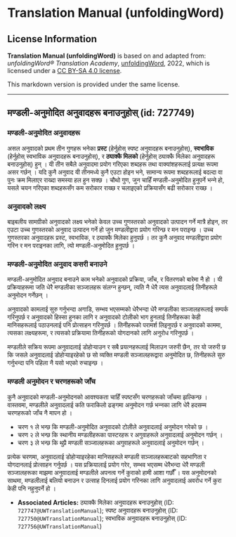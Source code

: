 # Translation Manual (unfoldingWord)

## License Information

**Translation Manual (unfoldingWord)** is based on and adapted from: _unfoldingWord® Translation Academy_, [unfoldingWord](https://unfoldingword.org/utw), 2022, which is licensed under a [CC BY-SA 4.0 license](https://creativecommons.org/licenses/by-sa/4.0/legalcode.en).

This markdown version is provided under the same license.



--------------------------------

## मण्‍डली-अनुमोदित अनुवादहरू बनाउनुहोस् (id: 727749)

### मण्‍डली\-अनुमोदित अनुवादहरू

असल अनुवादको प्रथम तीन गुणहरू भनेका **प्रस्‍ट** (हेर्नुहोस् स्‍पष्‍ट अनुवादहरू बनाउनुहोस्), **स्वभाविक** (हेर्नुहोस् स्वभाविक अनुवादहरू बनाउनुहोस्), र **ठ्याक्‍कै मिलको** (हेर्नुहोस् ठ्याक्‍कै मिलेका अनुवादहरू बनाउनुहोस्) हुन् । यी तीन सबैले अनुवादमा प्रयोग गरिएका शब्दहरू तथा वाक्यांशहरूलाई प्रत्यक्ष रूपमा असर गर्छन् । यदि कुनै अनुवाद यी तीनमध्ये कुनै एउटा होइन भने, सामान्य रूपमा शब्दहरूलाई बदल्दा वा पुनः क्रम मिलाएर राख्‍दा समस्या हल हुन सक्‍छ । चौथो गुण, जुन चाहिँ मण्‍डली\-अनुमोदित हुनुपर्ने भन्‍ने हो, यसले चयन गरिएका शब्दहरूसँग कम सरोकार राख्‍छ र चलाइएको प्रक्रियासँग बढी सरोकार राख्‍छ ।

### अनुवादको लक्ष्य

बाइबलीय सामग्रीको अनुवादको लक्ष्य भनेको केवल उच्‍च गुणस्तरको अनुवादको उत्पादन गर्ने मात्रै होइन, तर एउटा उच्‍च गुणस्तरको अनुवाद उत्पादन गर्ने हो जुन मण्‍डलीद्वारा प्रयोग गरिन्छ र मन पराइन्छ । उच्‍च गुणस्तरका अनुवादहरू प्रस्‍ट, स्वभाविक, र ठ्याक्‍कै मिलेका हुनुपर्छ । तर कुनै अनुवाद मण्‍डलीद्वारा प्रयोग गरिन र मन पराइनका लागि, त्यो मण्‍डली\-अनुमोदित हुनुपर्छ ।

### मण्‍डली\-अनुमोदित अनुवाद कसरी बनाउने

मण्‍डली\-अनुमोदित अनुवाद बनाउने काम भनेको अनुवादको प्रक्रिया, जाँच, र वितरणको बारेमा नै हो । यी प्रक्रियाहरूमा जति धेरै मण्‍डलीका सञ्‍जालहरू संलग्‍न हुन्छन्, त्यति नै धेरै त्यस अनुवादलाई तिनीहरूले अनुमोदन गर्नेछन् ।

अनुवादको कामलाई सुरु गर्नुभन्दा अगाडि, सम्भव भएसम्‍मको धेरैभन्दा धेरै मण्‍डलीका सञ्‍जालहरूलाई सम्पर्क गरिनुपर्छ र अनुवादको हिस्‍सा हुनका लागि र अनुवादको टोलीको भाग हुनलाई तिनीहरूका केही मानिसहरूलाई पठाउनलाई पनि प्रोत्साहन गरिनुपर्छ । तिनीहरूको परामर्श लिइनुपर्छ र अनुवादको काममा, त्यसका लक्ष्यहरूमा, र त्यसको प्रक्रियामा तिनीहरूको योगदानको लागि अनुरोध गरिनुपर्छ ।

मण्‍डलीले सक्रिय रूपमा अनुवादलाई डोहोर्‍याउन र सबै प्रयत्‍नहरूलाई मिलाउन जरुरी छैन, तर यो जरुरी छ कि जसले अनुवादलाई डोहोर्‍याइरहेको छ सो व्यक्ति मण्‍डली सञ्‍जालहरूद्वारा अनुमोदित छ, तिनीहरूले सुरु गर्नुभन्दा पनि पहिला नै यसो भएको रुचाइन्छ ।

### मण्‍डली अनुमोदन र चरणहरूको जाँच

कुनै अनुवादको मण्‍डली\-अनुमोदनको आवश्‍यकता चाहिँ स्‍पष्‍टसँग चरणहरूको जाँचमा झल्‍किन्छ । वास्तवमा, मण्‍डलीले अनुवादलाई कति फराकिलो ढङ्गमा अनुमोदन गर्छ भन्‍नका लागि धेरै हदसम्‍म चरणहरूको जाँच नै मापन हो ।

* चरण १ ले भन्छ कि मण्‍डली\-अनुमोदित अनुवादको टोलीले अनुवादलाई अनुमोदन गरेको छ ।
* चरण २ ले भन्छ कि स्थानीय मण्‍डलीहरूका पास्‍टरहरू र अगुवाहरूले अनुवादलाई अनुमोदन गर्छन् ।
* चरण ३ ले भन्छ कि थुप्रै मण्‍डली सञ्‍जालहरूका अगुवाहरूले अनुवादलाई अनुमोदन गर्छन् ।

प्रत्येक चरणमा, अनुवादलाई डोहोर्‍याइरहेका मानिसहरूले मण्‍डली सञ्‍जालहरूबाटको सहभागिता र योगदानलाई प्रोत्साहन गर्नुपर्छ । यस प्रक्रियालाई प्रयोग गरेर, सम्भव भएसम्‍म धेरैभन्दा धेरै मण्‍डली सञ्‍जालहरूका माझमा अनुवादलाई मण्‍डलीले अपनत्व गर्ने कुराको हामी आशा गर्छौँ । यस अनुमोदनको साथमा, मण्‍डलीलाई बलियो बनाउन र उत्साह दिनलाई प्रयोग गरिनका लागि अनुवादलाई अवरोध गर्ने कुरा केही पनि नहुनुपर्ने हो ।

* **Associated Articles:** ठ्याक्‍कै मिलेका अनुवादहरू बनाउनुहोस् (ID: `727747@UWTranslationManual`); स्‍पष्‍ट अनुवादहरू बनाउनुहोस् (ID: `727750@UWTranslationManual`); स्वभाविक अनुवादहरू बनाउनुहोस् (ID: `727756@UWTranslationManual`)

